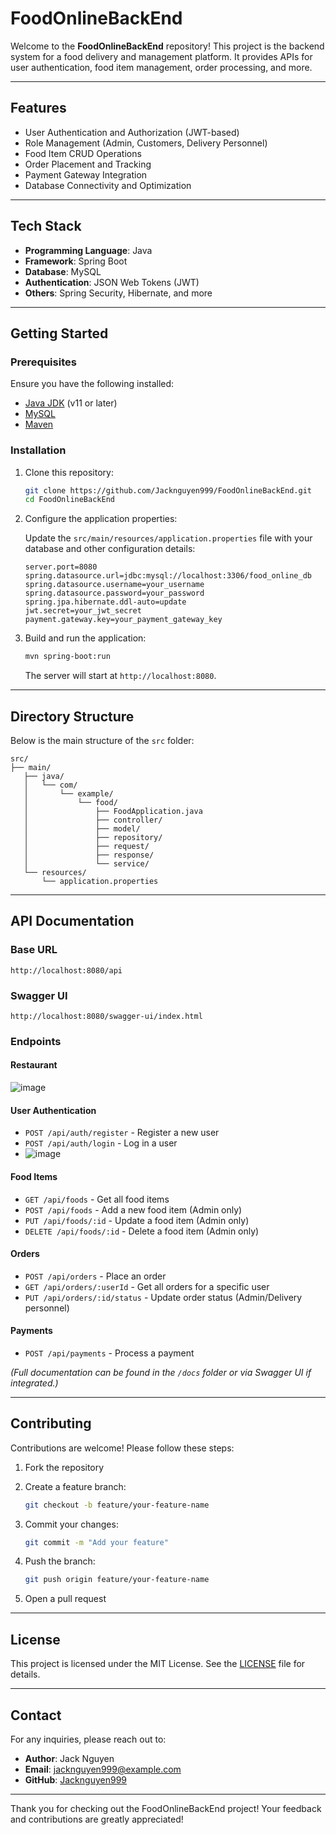 # FoodOnlineBackEnd

Welcome to the **FoodOnlineBackEnd** repository! This project is the backend system for a food delivery and management platform. It provides APIs for user authentication, food item management, order processing, and more. 

---

## Features

- User Authentication and Authorization (JWT-based)
- Role Management (Admin, Customers, Delivery Personnel)
- Food Item CRUD Operations
- Order Placement and Tracking
- Payment Gateway Integration
- Database Connectivity and Optimization

---

## Tech Stack

- **Programming Language**: Java
- **Framework**: Spring Boot
- **Database**: MySQL
- **Authentication**: JSON Web Tokens (JWT)
- **Others**: Spring Security, Hibernate, and more

---

## Getting Started

### Prerequisites

Ensure you have the following installed:

- [Java JDK](https://www.oracle.com/java/technologies/javase-downloads.html) (v11 or later)
- [MySQL](https://dev.mysql.com/downloads/installer/)
- [Maven](https://maven.apache.org/install.html)

### Installation

1. Clone this repository:

   ```bash
   git clone https://github.com/Jacknguyen999/FoodOnlineBackEnd.git
   cd FoodOnlineBackEnd
   ```

2. Configure the application properties:

   Update the `src/main/resources/application.properties` file with your database and other configuration details:

   ```properties
   server.port=8080
   spring.datasource.url=jdbc:mysql://localhost:3306/food_online_db
   spring.datasource.username=your_username
   spring.datasource.password=your_password
   spring.jpa.hibernate.ddl-auto=update
   jwt.secret=your_jwt_secret
   payment.gateway.key=your_payment_gateway_key
   ```

3. Build and run the application:

   ```bash
   mvn spring-boot:run
   ```

   The server will start at `http://localhost:8080`.

---

## Directory Structure

Below is the main structure of the `src` folder:

```
src/
├── main/
   ├── java/
   │   └── com/
   │       └── example/
   │           └── food/
   │               ├── FoodApplication.java
   │               ├── controller/
   │               ├── model/
   │               ├── repository/
   │               ├── request/
   │               ├── response/
   │               └── service/
   └── resources/
       └── application.properties

```

---

## API Documentation

### Base URL

`http://localhost:8080/api`

### Swagger UI 
`http://localhost:8080/swagger-ui/index.html`

### Endpoints

#### Restaurant 

![image](https://github.com/user-attachments/assets/fb9e1cf4-97f2-4240-a351-fd7d187fc30f)


#### User Authentication
- `POST /api/auth/register` - Register a new user
- `POST /api/auth/login` - Log in a user
- ![image](https://github.com/user-attachments/assets/10f318a3-31cc-4162-872b-ef69847dcb1d)


#### Food Items
- `GET /api/foods` - Get all food items
- `POST /api/foods` - Add a new food item (Admin only)
- `PUT /api/foods/:id` - Update a food item (Admin only)
- `DELETE /api/foods/:id` - Delete a food item (Admin only)

#### Orders
- `POST /api/orders` - Place an order
- `GET /api/orders/:userId` - Get all orders for a specific user
- `PUT /api/orders/:id/status` - Update order status (Admin/Delivery personnel)

#### Payments
- `POST /api/payments` - Process a payment

*(Full documentation can be found in the `/docs` folder or via Swagger UI if integrated.)*

---

## Contributing

Contributions are welcome! Please follow these steps:

1. Fork the repository
2. Create a feature branch:

   ```bash
   git checkout -b feature/your-feature-name
   ```

3. Commit your changes:

   ```bash
   git commit -m "Add your feature"
   ```

4. Push the branch:

   ```bash
   git push origin feature/your-feature-name
   ```

5. Open a pull request

---

## License

This project is licensed under the MIT License. See the [LICENSE](LICENSE) file for details.

---

## Contact

For any inquiries, please reach out to:

- **Author**: Jack Nguyen
- **Email**: jacknguyen999@example.com
- **GitHub**: [Jacknguyen999](https://github.com/Jacknguyen999)

---

Thank you for checking out the FoodOnlineBackEnd project! Your feedback and contributions are greatly appreciated!
